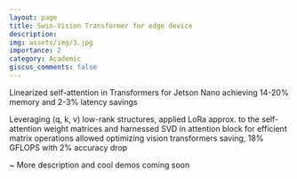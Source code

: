 ```yaml
---
layout: page
title: Swin-Vision Transformer for edge device	
description: 
img: assets/img/3.jpg
importance: 2
category: Academic
giscus_comments: false
---
```

		      
Linearized self-attention in Transformers for Jetson Nano achieving 14-20% memory and 2-3% latency savings 

Leveraging (q, k, v) low-rank structures, applied LoRa approx. to the self-attention weight matrices and harnessed SVD in attention block for efficient matrix operations allowed optimizing vision transformers saving, 18% GFLOPS with 2% accuracy drop

~ More description and cool demos coming soon
